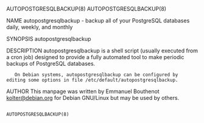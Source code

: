 AUTOPOSTGRESQLBACKUP(8)                                                                                                                                            AUTOPOSTGRESQLBACKUP(8)

NAME
       autopostgresqlbackup - backup all of your PostgreSQL databases daily, weekly, and monthly

SYNOPSIS
       autopostgresqlbackup

DESCRIPTION
       autopostgresqlbackup is a shell script (usually executed from a cron job) designed to provide a fully automated tool to make periodic backups of PostgreSQL databases.

       On Debian systems, autopostgresqlbackup can be configured by editing some options in file /etc/default/autopostgresqlbackup.

AUTHOR
       This manpage was written by Emmanuel Bouthenot <kolter@debian.org> for Debian GNU/Linux but may be used by others.

                                                                                                                                                                   AUTOPOSTGRESQLBACKUP(8)
